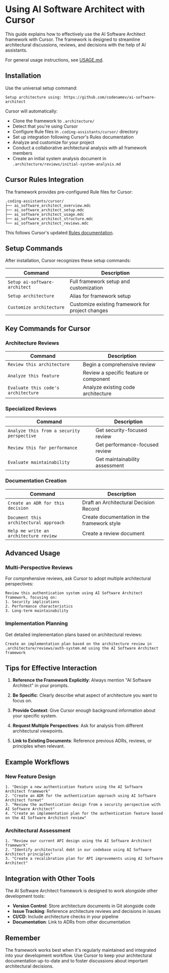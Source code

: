 # Using AI Software Architect with Cursor

This guide explains how to effectively use the AI Software Architect framework with Cursor. The framework is designed to streamline architectural discussions, reviews, and decisions with the help of AI assistants.

For general usage instructions, see [USAGE.md](USAGE.md).

## Installation

Use the universal setup command:

```
Setup architecture using: https://github.com/codenamev/ai-software-architect
```

Cursor will automatically:
- Clone the framework to `.architecture/`
- Detect that you're using Cursor
- Configure Rule files in `.coding-assistants/cursor/` directory
- Set up integration following Cursor's Rules documentation
- Analyze and customize for your project
- Conduct a collaborative architectural analysis with all framework members
- Create an initial system analysis document in `.architecture/reviews/initial-system-analysis.md`

## Cursor Rules Integration

The framework provides pre-configured Rule files for Cursor:

```
.coding-assistants/cursor/
├── ai_software_architect_overview.mdc
├── ai_software_architect_setup.mdc
├── ai_software_architect_usage.mdc
├── ai_software_architect_structure.mdc
└── ai_software_architect_reviews.mdc
```

This follows Cursor's updated [Rules documentation](https://docs.cursor.com/context/rules).

## Setup Commands

After installation, Cursor recognizes these setup commands:

| Command | Description |
|---------|-------------|
| `Setup ai-software-architect` | Full framework setup and customization |
| `Setup architecture` | Alias for framework setup |
| `Customize architecture` | Customize existing framework for project changes |

## Key Commands for Cursor

### Architecture Reviews

| Command | Description |
|---------|-------------|
| `Review this architecture` | Begin a comprehensive review |
| `Analyze this feature` | Review a specific feature or component |
| `Evaluate this code's architecture` | Analyze existing code architecture |

### Specialized Reviews

| Command | Description |
|---------|-------------|
| `Analyze this from a security perspective` | Get security-focused review |
| `Review this for performance` | Get performance-focused review |
| `Evaluate maintainability` | Get maintainability assessment |

### Documentation Creation

| Command | Description |
|---------|-------------|
| `Create an ADR for this decision` | Draft an Architectural Decision Record |
| `Document this architectural approach` | Create documentation in the framework style |
| `Help me write an architecture review` | Create a review document |

## Advanced Usage

### Multi-Perspective Reviews

For comprehensive reviews, ask Cursor to adopt multiple architectural perspectives:

```
Review this authentication system using AI Software Architect framework, focusing on:
1. Security implications
2. Performance characteristics 
3. Long-term maintainability
```

### Implementation Planning

Get detailed implementation plans based on architectural reviews:

```
Create an implementation plan based on the architecture review in .architecture/reviews/auth-system.md using the AI Software Architect framework
```

## Tips for Effective Interaction

1. **Reference the Framework Explicitly**: Always mention "AI Software Architect" in your prompts.

2. **Be Specific**: Clearly describe what aspect of architecture you want to focus on.

3. **Provide Context**: Give Cursor enough background information about your specific system.

4. **Request Multiple Perspectives**: Ask for analysis from different architectural viewpoints.

5. **Link to Existing Documents**: Reference previous ADRs, reviews, or principles when relevant.

## Example Workflows

### New Feature Design

```
1. "Design a new authentication feature using the AI Software Architect framework"
2. "Create an ADR for the authentication approach using AI Software Architect format"
3. "Review the authentication design from a security perspective with AI Software Architect"
4. "Create an implementation plan for the authentication feature based on the AI Software Architect review"
```

### Architectural Assessment

```
1. "Review our current API design using the AI Software Architect framework"
2. "Identify architectural debt in our codebase using AI Software Architect principles"
3. "Create a recalibration plan for API improvements using AI Software Architect"
```

## Integration with Other Tools

The AI Software Architect framework is designed to work alongside other development tools:

- **Version Control**: Store architecture documents in Git alongside code
- **Issue Tracking**: Reference architecture reviews and decisions in issues
- **CI/CD**: Include architecture checks in your pipeline
- **Documentation**: Link to ADRs from other documentation

## Remember

The framework works best when it's regularly maintained and integrated into your development workflow. Use Cursor to keep your architectural documentation up-to-date and to foster discussions about important architectural decisions.
